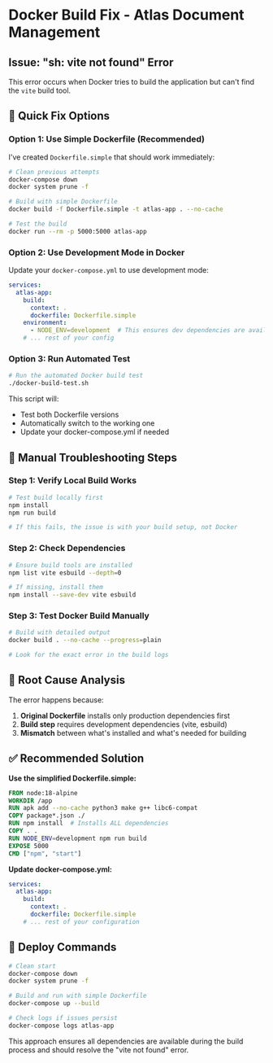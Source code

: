 # Docker Build Fix - Atlas Document Management

## Issue: "sh: vite not found" Error

This error occurs when Docker tries to build the application but can't find the `vite` build tool.

## 🚀 **Quick Fix Options**

### **Option 1: Use Simple Dockerfile (Recommended)**

I've created `Dockerfile.simple` that should work immediately:

```bash
# Clean previous attempts
docker-compose down
docker system prune -f

# Build with simple Dockerfile
docker build -f Dockerfile.simple -t atlas-app . --no-cache

# Test the build
docker run --rm -p 5000:5000 atlas-app
```

### **Option 2: Use Development Mode in Docker**

Update your `docker-compose.yml` to use development mode:

```yaml
services:
  atlas-app:
    build:
      context: .
      dockerfile: Dockerfile.simple
    environment:
      - NODE_ENV=development  # This ensures dev dependencies are available
    # ... rest of your config
```

### **Option 3: Run Automated Test**

```bash
# Run the automated Docker build test
./docker-build-test.sh
```

This script will:
- Test both Dockerfile versions
- Automatically switch to the working one
- Update your docker-compose.yml if needed

## 🔧 **Manual Troubleshooting Steps**

### **Step 1: Verify Local Build Works**
```bash
# Test build locally first
npm install
npm run build

# If this fails, the issue is with your build setup, not Docker
```

### **Step 2: Check Dependencies**
```bash
# Ensure build tools are installed
npm list vite esbuild --depth=0

# If missing, install them
npm install --save-dev vite esbuild
```

### **Step 3: Test Docker Build Manually**
```bash
# Build with detailed output
docker build . --no-cache --progress=plain

# Look for the exact error in the build logs
```

## 📝 **Root Cause Analysis**

The error happens because:

1. **Original Dockerfile** installs only production dependencies first
2. **Build step** requires development dependencies (vite, esbuild)
3. **Mismatch** between what's installed and what's needed for building

## ✅ **Recommended Solution**

**Use the simplified Dockerfile.simple:**

```dockerfile
FROM node:18-alpine
WORKDIR /app
RUN apk add --no-cache python3 make g++ libc6-compat
COPY package*.json ./
RUN npm install  # Installs ALL dependencies
COPY . .
RUN NODE_ENV=development npm run build
EXPOSE 5000
CMD ["npm", "start"]
```

**Update docker-compose.yml:**

```yaml
services:
  atlas-app:
    build:
      context: .
      dockerfile: Dockerfile.simple
    # ... rest of your configuration
```

## 🚀 **Deploy Commands**

```bash
# Clean start
docker-compose down
docker system prune -f

# Build and run with simple Dockerfile
docker-compose up --build

# Check logs if issues persist
docker-compose logs atlas-app
```

This approach ensures all dependencies are available during the build process and should resolve the "vite not found" error.